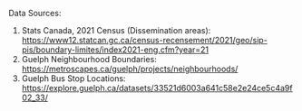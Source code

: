 Data Sources:
1. Stats Canada, 2021 Census (Dissemination areas): https://www12.statcan.gc.ca/census-recensement/2021/geo/sip-pis/boundary-limites/index2021-eng.cfm?year=21
2. Guelph Neighbourhood Boundaries: https://metroscapes.ca/guelph/projects/neighbourhoods/
3. Guelph Bus Stop Locations: https://explore.guelph.ca/datasets/33521d6003a641c58e2e24ce5c4a9f02_33/
